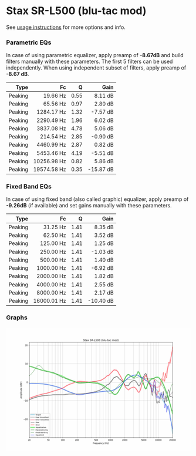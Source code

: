 # Stax SR-L500 (blu-tac mod)
See [usage instructions](https://github.com/jaakkopasanen/AutoEq#usage) for more options and info.

### Parametric EQs
In case of using parametric equalizer, apply preamp of **-8.67dB** and build filters manually
with these parameters. The first 5 filters can be used independently.
When using independent subset of filters, apply preamp of **-8.67 dB**.

| Type    | Fc          |    Q | Gain      |
|--------:|------------:|-----:|----------:|
| Peaking | 19.66 Hz    | 0.55 | 8.11 dB   |
| Peaking | 65.56 Hz    | 0.97 | 2.80 dB   |
| Peaking | 1284.17 Hz  | 1.32 | -7.57 dB  |
| Peaking | 2290.49 Hz  | 1.96 | 6.02 dB   |
| Peaking | 3837.08 Hz  | 4.78 | 5.06 dB   |
| Peaking | 214.54 Hz   | 2.85 | -0.90 dB  |
| Peaking | 4460.99 Hz  | 2.87 | 0.82 dB   |
| Peaking | 5453.46 Hz  | 4.19 | -5.51 dB  |
| Peaking | 10256.98 Hz | 0.82 | 5.86 dB   |
| Peaking | 19574.58 Hz | 0.35 | -15.87 dB |

### Fixed Band EQs
In case of using fixed band (also called graphic) equalizer, apply preamp of **-9.26dB**
(if available) and set gains manually with these parameters.

| Type    | Fc          |    Q | Gain      |
|--------:|------------:|-----:|----------:|
| Peaking | 31.25 Hz    | 1.41 | 8.35 dB   |
| Peaking | 62.50 Hz    | 1.41 | 3.52 dB   |
| Peaking | 125.00 Hz   | 1.41 | 1.25 dB   |
| Peaking | 250.00 Hz   | 1.41 | -1.03 dB  |
| Peaking | 500.00 Hz   | 1.41 | 1.40 dB   |
| Peaking | 1000.00 Hz  | 1.41 | -6.92 dB  |
| Peaking | 2000.00 Hz  | 1.41 | 1.82 dB   |
| Peaking | 4000.00 Hz  | 1.41 | 2.55 dB   |
| Peaking | 8000.00 Hz  | 1.41 | 2.17 dB   |
| Peaking | 16000.01 Hz | 1.41 | -10.40 dB |

### Graphs
![](./Stax%20SR-L500%20(blu-tac%20mod).png)